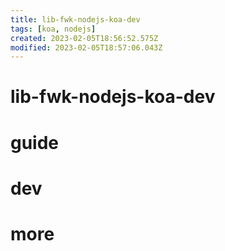 ```yaml
---
title: lib-fwk-nodejs-koa-dev
tags: [koa, nodejs]
created: 2023-02-05T18:56:52.575Z
modified: 2023-02-05T18:57:06.043Z
---
```


# lib-fwk-nodejs-koa-dev

# guide

# dev

# more
